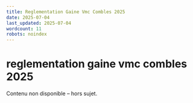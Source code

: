 ```yaml
---
title: Reglementation Gaine Vmc Combles 2025
date: 2025-07-04
last_updated: 2025-07-04
wordcount: 11
robots: noindex
---
```


# reglementation gaine vmc combles 2025

Contenu non disponible – hors sujet.